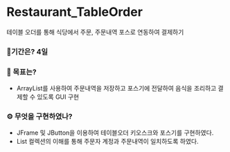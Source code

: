 # Restaurant_TableOrder
테이블 오더를 통해 식당에서 주문, 주문내역 포스로 연동하여 결제하기

### 📃기간은? 4일
### 💫 목표는? 
 - ArrayList를 사용하여 주문내역을 저장하고 포스기에 전달하여 음식을 조리하고 결제할 수 있도록 GUI 구현
 
 
### ⚙ 무엇을 구현하였나?
- JFrame 및 JButton을 이용하여 테이블오더 키오스크와 포스기를 구현하였다.
- List 컬렉션의 이해를 통해 주문자 계정과 주문내역이 일치하도록 하였다.

